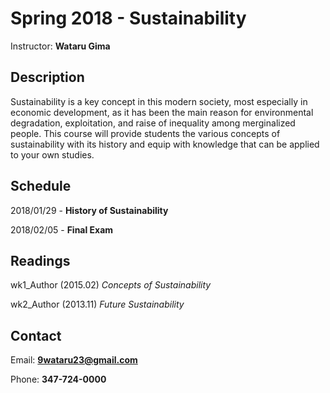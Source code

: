 # Spring 2018 - **Sustainability** 
Instructor: **Wataru Gima**

## Description
Sustainability is a key concept in this modern society, most especially in economic development, as it has been the main reason for environmental degradation, exploitation, and raise of inequality among merginalized people. This course will provide students the various concepts of sustainability with its history and equip with knowledge that can be applied to your own studies. 

## Schedule
2018/01/29 - **History of Sustainability**

2018/02/05 - **Final Exam**

## Readings 
wk1_Author (2015.02) *Concepts of Sustainability* 

wk2_Author (2013.11) *Future Sustainability*

## Contact 
Email: **9wataru23@gmail.com**

Phone: **347-724-0000** 